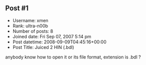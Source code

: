 ## Post #1
- Username: xmen
- Rank: ultra-n00b
- Number of posts: 8
- Joined date: Fri Sep 07, 2007 5:14 pm
- Post datetime: 2008-09-09T04:45:16+00:00
- Post Title: Juiced 2 HIN (.bdl)

anybody know how to open it or its file format, extension is .bdl ?
